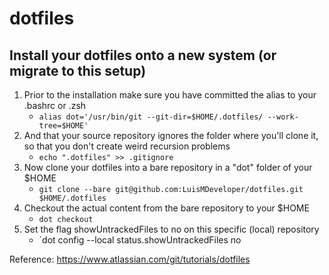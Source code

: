 # dotfiles

## Install your dotfiles onto a new system (or migrate to this setup)

1. Prior to the installation make sure you have committed the alias to your .bashrc or .zsh 
    - `alias dot='/usr/bin/git --git-dir=$HOME/.dotfiles/ --work-tree=$HOME'`
2. And that your source repository ignores the folder where you'll clone it, so that you don't create weird recursion problems
    - `echo ".dotfiles" >> .gitignore`
3.  Now clone your dotfiles into a bare repository in a "dot" folder of your $HOME
    - `git clone --bare git@github.com:LuisMDeveloper/dotfiles.git $HOME/.dotfiles`
4.  Checkout the actual content from the bare repository to your $HOME
    - `dot checkout`
5.  Set the flag showUntrackedFiles to no on this specific (local) repository
    - `dot config --local status.showUntrackedFiles no
   
   
Reference: https://www.atlassian.com/git/tutorials/dotfiles
